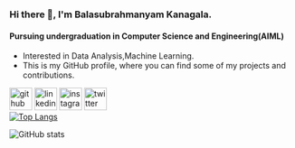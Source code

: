 ### Hi there 👋, I'm Balasubrahmanyam Kanagala.
#### Pursuing undergraduation in Computer Science and Engineering(AIML)
<ul>
<li>Interested in Data Analysis,Machine Learning.</li>
<li>This is my GitHub profile, where you can find some of my projects and contributions.</li>
</ul>

[<img src='https://cdn.jsdelivr.net/npm/simple-icons@3.0.1/icons/github.svg' alt='github' height='40'>](https://github.com/balukanagala)  [<img src='https://cdn.jsdelivr.net/npm/simple-icons@3.0.1/icons/linkedin.svg' alt='linkedin' height='40'>](https://www.linkedin.com/in/subrahmanyam004/)  [<img src='https://cdn.jsdelivr.net/npm/simple-icons@3.0.1/icons/instagram.svg' alt='instagram' height='40'>](https://www.instagram.com/thisisbalu_04/)  [<img src='https://cdn.jsdelivr.net/npm/simple-icons@3.0.1/icons/twitter.svg' alt='twitter' height='40'>](https://twitter.com/SubbuBalu04)  
[![Top Langs](https://github-readme-stats.vercel.app/api/top-langs/?username=balukanagala)](https://github.com/anuraghazra/github-readme-stats)

![GitHub stats](https://github-readme-stats.vercel.app/api?username=balukanagala&show_icons=true)  

